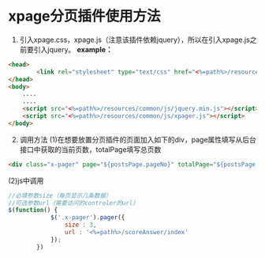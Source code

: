 # xpage分页插件使用方法
1. 引入xpage.css，xpage.js（注意该插件依赖jquery），所以在引入xpage.js之前要引入jquery。
**example：**
```html
<head>
    	<link rel="stylesheet" type="text/css" href="<%=path%>/resources/common/css/xpager.css">
</head>
<body>
	....
	....
	<script src="<%=path%>/resources/common/js/jquery.min.js"></script>
	<script src="<%=path%>/resources/common/js/xpager.js"></script>
</body>
```
2. 调用方法
(1)在想要放置分页插件的页面加入如下的div，page属性填写从后台接口中获取的当前页数，totalPage填写总页数
```html
<div class="x-pager" page="${postsPage.pageNo}" totalPage="${postsPage.pages}"></div>
```
(2)js中调用
```javascript
//必填参数size（每页显示几条数据）
//可选参数url（需要访问的controler的url）
$(function() {
			$('.x-pager').pager({
				size : 3,
				url : '<%=path%>/scoreAnswer/index'
			});
		})
```
